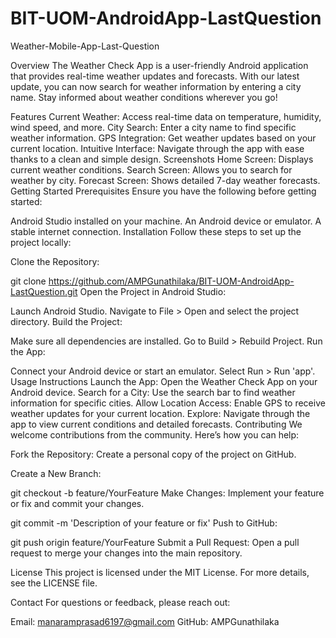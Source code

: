 # BIT-UOM-AndroidApp-LastQuestion
Weather-Mobile-App-Last-Question

Overview
The Weather Check App is a user-friendly Android application that provides real-time weather updates and forecasts. With our latest update, you can now search for weather information by entering a city name. Stay informed about weather conditions wherever you go!

Features
Current Weather: Access real-time data on temperature, humidity, wind speed, and more.
City Search: Enter a city name to find specific weather information.
GPS Integration: Get weather updates based on your current location.
Intuitive Interface: Navigate through the app with ease thanks to a clean and simple design.
Screenshots
Home Screen: Displays current weather conditions.
Search Screen: Allows you to search for weather by city.
Forecast Screen: Shows detailed 7-day weather forecasts.
Getting Started
Prerequisites
Ensure you have the following before getting started:

Android Studio installed on your machine.
An Android device or emulator.
A stable internet connection.
Installation
Follow these steps to set up the project locally:

Clone the Repository:


git clone https://github.com/AMPGunathilaka/BIT-UOM-AndroidApp-LastQuestion.git
Open the Project in Android Studio:

Launch Android Studio.
Navigate to File > Open and select the project directory.
Build the Project:

Make sure all dependencies are installed.
Go to Build > Rebuild Project.
Run the App:

Connect your Android device or start an emulator.
Select Run > Run 'app'.
Usage Instructions
Launch the App: Open the Weather Check App on your Android device.
Search for a City: Use the search bar to find weather information for specific cities.
Allow Location Access: Enable GPS to receive weather updates for your current location.
Explore: Navigate through the app to view current conditions and detailed forecasts.
Contributing
We welcome contributions from the community. Here’s how you can help:

Fork the Repository: Create a personal copy of the project on GitHub.

Create a New Branch:


git checkout -b feature/YourFeature
Make Changes: Implement your feature or fix and commit your changes.


git commit -m 'Description of your feature or fix'
Push to GitHub:


git push origin feature/YourFeature
Submit a Pull Request: Open a pull request to merge your changes into the main repository.

License
This project is licensed under the MIT License. For more details, see the LICENSE file.

Contact
For questions or feedback, please reach out:

Email: manaramprasad6197@gmail.com
GitHub: AMPGunathilaka
